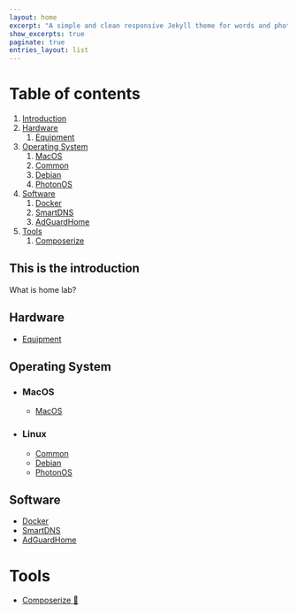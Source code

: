 ```yaml
---
layout: home
excerpt: "A simple and clean responsive Jekyll theme for words and photos."
show_excerpts: true
paginate: true
entries_layout: list
---
```

# Table of contents
1. [Introduction](#introduction)
2. [Hardware](#hardware)
    1. [Equipment](#equipments)
3. [Operating System](#operating_system)
    1. [MacOS](#macos)
    2. [Common](#common)
    3. [Debian](#debian)
    4. [PhotonOS](#photonos)
4. [Software](#software)
    1. [Docker](#docker)
    2. [SmartDNS](#smartdns)
    3. [AdGuardHome](#adguardhome)
5. [Tools](#tools)
    1. [Composerize](#composerize)

## This is the introduction <a name="introduction"></a>
What is home lab?



## Hardware <a name="hardware"></a>
* [Equipment](hardware/equipments.md) <a name="equipments"></a>

## Operating System <a name="operating_system"></a>
* ### MacOS
  * [MacOS](os/macos.md) <a name="macos"></a>
* ### Linux
  * [Common](os/linux/common.md) <a name="common"></a>
  * [Debian](os/linux/debian.md) <a name="debian"></a>
  * [PhotonOS](os/linux/photon.md) <a name="photonos"></a>
  
## Software <a name="software"></a>
* [Docker](software/docker.md) <a name="docker"></a>
* [SmartDNS](software/smartdns.md) <a name="smartdns"></a>
* [AdGuardHome](software/adguardhome.md) <a name="adguardhome"></a>

# Tools <a name="tools"></a>
* [Composerize :door:](https://8gwifi.org/dc1.jsp) <a name="composerize"></a>
